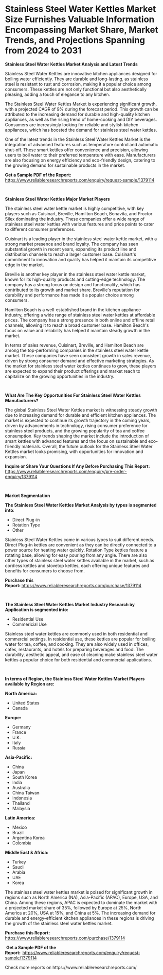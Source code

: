 <p><h1>Stainless Steel Water Kettles Market Size Furnishes Valuable Information Encompassing Market Share, Market Trends, and Projections Spanning from 2024 to 2031</h1></p><p><strong>Stainless Steel Water Kettles Market Analysis and Latest Trends</strong></p>
<p><p>Stainless Steel Water Kettles are innovative kitchen appliances designed for boiling water efficiently. They are durable and long-lasting, as stainless steel is resistant to rust and corrosion, making it a popular choice among consumers. These kettles are not only functional but also aesthetically pleasing, adding a touch of elegance to any kitchen.</p><p>The Stainless Steel Water Kettles Market is experiencing significant growth, with a projected CAGR of 9% during the forecast period. This growth can be attributed to the increasing demand for durable and high-quality kitchen appliances, as well as the rising trend of home-cooking and DIY beverages. Consumers are increasingly looking for reliable and stylish kitchen appliances, which has boosted the demand for stainless steel water kettles.</p><p>One of the latest trends in the Stainless Steel Water Kettles Market is the integration of advanced features such as temperature control and automatic shut-off. These smart kettles offer convenience and precision, allowing users to boil water to their preferred temperature with ease. Manufacturers are also focusing on energy efficiency and eco-friendly design, catering to the growing demand for sustainable products in the market.</p></p>
<p><strong>Get a Sample PDF of the Report:&nbsp;</strong> <a href="https://www.reliableresearchreports.com/enquiry/request-sample/1379114">https://www.reliableresearchreports.com/enquiry/request-sample/1379114</a></p>
<p>&nbsp;</p>
<p><strong>Stainless Steel Water Kettles Major Market Players</strong></p>
<p><p>The stainless steel water kettle market is highly competitive, with key players such as Cuisinart, Breville, Hamilton Beach, Bonavita, and Proctor Silex dominating the industry. These companies offer a wide range of stainless steel water kettles with various features and price points to cater to different consumer preferences.</p><p>Cuisinart is a leading player in the stainless steel water kettle market, with a strong market presence and brand loyalty. The company has seen substantial growth in recent years, expanding its product line and distribution channels to reach a larger customer base. Cuisinart's commitment to innovation and quality has helped it maintain its competitive edge in the market.</p><p>Breville is another key player in the stainless steel water kettle market, known for its high-quality products and cutting-edge technology. The company has a strong focus on design and functionality, which has contributed to its growth and market share. Breville's reputation for durability and performance has made it a popular choice among consumers.</p><p>Hamilton Beach is a well-established brand in the kitchen appliance industry, offering a wide range of stainless steel water kettles at affordable prices. The company has a strong presence in both online and offline retail channels, allowing it to reach a broad customer base. Hamilton Beach's focus on value and reliability has helped it maintain steady growth in the market.</p><p>In terms of sales revenue, Cuisinart, Breville, and Hamilton Beach are among the top-performing companies in the stainless steel water kettle market. These companies have seen consistent growth in sales revenue, driven by strong consumer demand and effective marketing strategies. As the market for stainless steel water kettles continues to grow, these players are expected to expand their product offerings and market reach to capitalize on the growing opportunities in the industry.</p></p>
<p>&nbsp;</p>
<p><strong>What Are The Key Opportunities For Stainless Steel Water Kettles Manufacturers?</strong></p>
<p><p>The global Stainless Steel Water Kettles market is witnessing steady growth due to increasing demand for durable and efficient kitchen appliances. The market is expected to continue its growth trajectory in the coming years, driven by advancements in technology, rising consumer preference for stainless steel products, and the growing popularity of tea and coffee consumption. Key trends shaping the market include the introduction of smart kettles with advanced features and the focus on sustainable and eco-friendly materials. Overall, the future outlook for the Stainless Steel Water Kettles market looks promising, with opportunities for innovation and expansion.</p></p>
<p><strong>Inquire or Share Your Questions If Any Before Purchasing This Report:</strong> <a href="https://www.reliableresearchreports.com/enquiry/pre-order-enquiry/1379114">https://www.reliableresearchreports.com/enquiry/pre-order-enquiry/1379114</a></p>
<p>&nbsp;</p>
<p><strong>Market Segmentation</strong></p>
<p><strong>The Stainless Steel Water Kettles Market Analysis by types is segmented into:</strong></p>
<p><ul><li>Direct Plug-in</li><li>Rotation Type</li><li>Other</li></ul></p>
<p><p>Stainless Steel Water Kettles come in various types to suit different needs. Direct Plug-in kettles are convenient as they can be directly connected to a power source for heating water quickly. Rotation Type kettles feature a rotating base, allowing for easy pouring from any angle. There are also other types of stainless steel water kettles available in the market, such as cordless kettles and stovetop kettles, each offering unique features and benefits for consumers to choose from.</p></p>
<p><strong>Purchase this Report:&nbsp;</strong><a href="https://www.reliableresearchreports.com/purchase/1379114">https://www.reliableresearchreports.com/purchase/1379114</a></p>
<p>&nbsp;</p>
<p><strong>The Stainless Steel Water Kettles Market Industry Research by Application is segmented into:</strong></p>
<p><ul><li>Residential Use</li><li>Commericial Use</li></ul></p>
<p><p>Stainless steel water kettles are commonly used in both residential and commercial settings. In residential use, these kettles are popular for boiling water for tea, coffee, and cooking. They are also widely used in offices, cafes, restaurants, and hotels for preparing beverages and food. The durability, aesthetic appeal, and ease of cleaning make stainless steel water kettles a popular choice for both residential and commercial applications.</p></p>
<p>&nbsp;</p>
<p><strong>In terms of Region, the Stainless Steel Water Kettles Market Players available by Region are:</strong></p>
<p>
    <p> <strong> North America: </strong>
        <ul>
            <li>United States</li>
            <li>Canada</li>
        </ul>
        </p> 
    <p> <strong> Europe: </strong>
        <ul>
            <li>Germany</li>
            <li>France</li>
            <li>U.K.</li>
            <li>Italy</li>
            <li>Russia</li>
        </ul>
        </p> 
    <p> <strong> Asia-Pacific: </strong>
        <ul>
            <li>China</li>
            <li>Japan</li>
            <li>South Korea</li>
            <li>India</li>
            <li>Australia</li>
            <li>China Taiwan</li>
            <li>Indonesia</li>
            <li>Thailand</li>
            <li>Malaysia</li>
        </ul>
        </p> 
    <p> <strong> Latin America: </strong>
        <ul>
            <li>Mexico</li>
            <li>Brazil</li>
            <li>Argentina Korea</li>
            <li>Colombia</li>
        </ul>
        </p> 
    <p> <strong> Middle East & Africa: </strong>
        <ul>
            <li>Turkey</li>
            <li>Saudi</li>
            <li>Arabia</li>
            <li>UAE</li>
            <li>Korea</li>
        </ul>
    </p>
    </p>
<p><p>The stainless steel water kettles market is poised for significant growth in regions such as North America (NA), Asia-Pacific (APAC), Europe, USA, and China. Among these regions, APAC is expected to dominate the market with a projected market share of 35%, followed by Europe at 25%, North America at 20%, USA at 15%, and China at 5%. The increasing demand for durable and energy-efficient kitchen appliances in these regions is driving the growth of the stainless steel water kettles market.</p></p>
<p><strong>Purchase this Report: </strong><a href="https://www.reliableresearchreports.com/purchase/1379114">https://www.reliableresearchreports.com/purchase/1379114</a></p>
<p>&nbsp;<strong>Get a Sample PDF of the Report:&nbsp;&nbsp;</strong><a href="https://www.reliableresearchreports.com/enquiry/request-sample/1379114">https://www.reliableresearchreports.com/enquiry/request-sample/1379114</a></p>
<p><strong></strong></p>
<p>Check more reports on https://www.reliableresearchreports.com/</p>